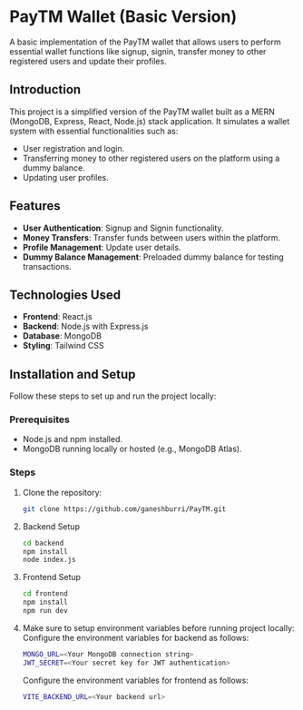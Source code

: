 # PayTM Wallet (Basic Version)

A basic implementation of the PayTM wallet that allows users to perform essential wallet functions like signup, signin, transfer money to other registered users and update their profiles.


## Introduction

This project is a simplified version of the PayTM wallet built as a MERN (MongoDB, Express, React, Node.js) stack application. It simulates a wallet system with essential functionalities such as:

- User registration and login.
- Transferring money to other registered users on the platform using a dummy balance.
- Updating user profiles.

## Features

- **User Authentication**: Signup and Signin functionality.
- **Money Transfers**: Transfer funds between users within the platform.
- **Profile Management**: Update user details.
- **Dummy Balance Management**: Preloaded dummy balance for testing transactions.

## Technologies Used

- **Frontend**: React.js
- **Backend**: Node.js with Express.js
- **Database**: MongoDB
- **Styling**: Tailwind CSS

## Installation and Setup

Follow these steps to set up and run the project locally:

### Prerequisites

- Node.js and npm installed.
- MongoDB running locally or hosted (e.g., MongoDB Atlas).

### Steps

1. Clone the repository:
   ```bash
   git clone https://github.com/ganeshburri/PayTM.git
   ```
2. Backend Setup
   ```bash
   cd backend
   npm install
   node index.js
   ```
3. Frontend Setup
   ```bash
   cd frontend
   npm install
   npm run dev
   ```
4. Make sure to setup environment variables before running project locally:<br>
   Configure the environment variables for backend as follows:
   ```bash
   MONGO_URL=<Your MongoDB connection string>
   JWT_SECRET=<Your secret key for JWT authentication>
   ```
   Configure the environment variables for frontend as follows:
   ```bash
   VITE_BACKEND_URL=<Your backend url>
   ```
   
